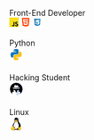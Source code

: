 <div style="display: inline_block">
  
<span>Front-End Developer</span>
<br>
<img width="17px" src="js.png">
<img width="17px" src="html5.png">
<img width="17px" src="css3.png">
<br>
<br>
<span>Python</span>
<br>
<img width="25px" src="python.png">
<br>
<br>
<span>Hacking Student</span>
<br>
<img width="25px" src="hacking.png">
<br>
<br>
<span>Linux</span>
<br>
<img width="25px" src="linux.png">

</div>
